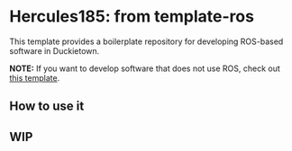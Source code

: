 # Hercules185: from template-ros

This template provides a boilerplate repository
for developing ROS-based software in Duckietown.

**NOTE:** If you want to develop software that does not use
ROS, check out [this template](https://github.com/duckietown/template-basic).

## How to use it
## WIP
